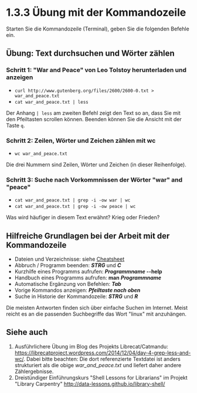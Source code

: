 # 1.3.3 Übung mit der Kommandozeile

Starten Sie die Kommandozeile (Terminal), geben Sie die folgenden Befehle ein.

## Übung: Text durchsuchen und Wörter zählen

### Schritt 1: "War and Peace" von Leo Tolstoy herunterladen und anzeigen
* ```curl http://www.gutenberg.org/files/2600/2600-0.txt > war_and_peace.txt```
* ```cat war_and_peace.txt | less```

Der Anhang ```| less``` am zweiten Befehl zeigt den Text so an, dass Sie mit den Pfeiltasten scrollen können. Beenden können Sie die Ansicht mit der Taste ```q```.

### Schritt 2: Zeilen, Wörter und Zeichen zählen mit wc
* ```wc war_and_peace.txt```

Die drei Nummern sind Zeilen, Wörter und Zeichen (in dieser Reihenfolge).

### Schritt 3: Suche nach Vorkommnissen der Wörter "war" and "peace"
* ```cat war_and_peace.txt | grep -i -ow war | wc```
* ```cat war_and_peace.txt | grep -i -ow peace | wc```

Was wird häufiger in diesem Text erwähnt? Krieg oder Frieden?

## Hilfreiche Grundlagen bei der Arbeit mit der Kommandozeile

* Dateien und Verzeichnisse: siehe [Cheatsheet](http://cheatsheetworld.com/programming/unix-linux-cheat-sheet/)
* Abbruch / Programm beenden: ***STRG*** und ***C***
* Kurzhilfe eines Programms aufrufen: ***Programmname* --help**
* Handbuch eines Programms aufrufen: **man** ***Programmname***
* Automatische Ergänzung von Befehlen: ***Tab***
* Vorige Kommandos anzeigen: ***Pfeiltaste nach oben***
* Suche in Historie der Kommandozeile: ***STRG*** und ***R***

Die meisten Antworten finden sich über einfache Suchen im Internet. Meist reicht es an die passenden Suchbegriffe das Wort "linux" mit anzuhängen.

## Siehe auch

1. Ausführlichere Übung im Blog des Projekts Librecat/Catmandu: https://librecatproject.wordpress.com/2014/12/04/day-4-grep-less-and-wc/. Dabei bitte beachten: Die dort referenzierte Textdatei ist anders strukturiert als die obige *war_and_peace.txt* und liefert daher andere Zählergebnisse.
2. Dreistündiger Einführungskurs "Shell Lessons for Librarians" im Projekt "Library Carpentry" http://data-lessons.github.io/library-shell/
